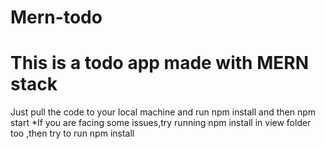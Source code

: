 # Mern-todo
# This is a todo app made with MERN stack
Just pull the code to your local machine and run npm install and then npm start
*If you are facing some issues,try running npm install in view folder too ,then try to run npm install 
